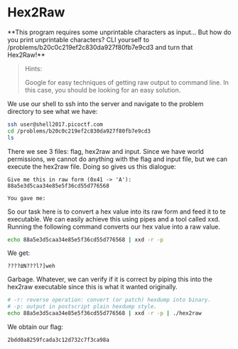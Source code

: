 <h1>Hex2Raw</h1>
**This program requires some unprintable characters as input... But how do you print unprintable characters? CLI yourself to /problems/b20c0c219ef2c830da927f80fb7e9cd3 and turn that Hex2Raw!**

>Hints:
>
>Google for easy techniques of getting raw output to command line. In this case, you should be looking for an easy solution.

We use our shell to ssh into the server and navigate to the problem directory to see what we have:

```bash
ssh user@shell2017.picoctf.com
cd /problems/b20c0c219ef2c830da927f80fb7e9cd3
ls
```

There we see 3 files: flag, hex2raw and input. Since we have world permissions, we cannot do anything with the flag and input file, but we can execute the hex2raw file. Doing so gives us this dialogue:

```
Give me this in raw form (0x41 -> 'A'):
88a5e3d5caa34e85e5f36cd55d776568

You gave me:
```

So our task here is to convert a hex value into its raw form and feed it to te executable. We can easily achieve this using pipes and a tool called xxd. Running the following command converts our hex value into a raw value.

```bash
echo 88a5e3d5caa34e85e5f36cd55d776568 | xxd -r -p
```

We get:

```
????ʣN???l?]weh
```

Garbage. Whatever, we can verify if it is correct by piping this into the hex2raw executable since this is what it wanted originally.

```bash
# -r: reverse operation: convert (or patch) hexdump into binary.
# -p: output in postscript plain hexdump style.
echo 88a5e3d5caa34e85e5f36cd55d776568 | xxd -r -p | ./hex2raw
```

We obtain our flag:

```
2bdd0a8259fcada3c12d732c7f3ca98a
```
